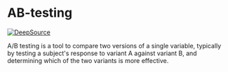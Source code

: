# AB-testing

[![DeepSource](https://static.deepsource.io/deepsource-badge-light-mini.svg)](https://deepsource.io/gh/pnijhara/AB-testing/?ref=repository-badge)

A/B testing is a tool to compare two versions of a single variable, typically by testing a subject's response to variant A against variant B, and determining which of the two variants is more effective.

